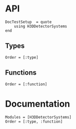 # API

```@meta
DocTestSetup  = quote
    using H3DDetectorSystems
end
```

## Types

```@index
Order = [:type]
```

## Functions

```@index
Order = [:function]
```

# Documentation

```@autodocs
Modules = [H3DDetectorSystems]
Order = [:type, :function]
```
